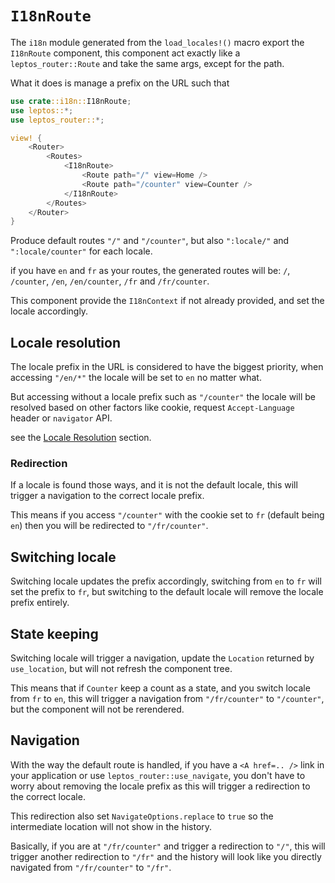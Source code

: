 # `I18nRoute`

The `i18n` module generated from the `load_locales!()` macro export the `I18nRoute` component,
this component act exactly like a `leptos_router::Route` and take the same args, except for the path.

What it does is manage a prefix on the URL such that

```rust
use crate::i18n::I18nRoute;
use leptos::*;
use leptos_router::*;

view! {
    <Router>
        <Routes>
            <I18nRoute>
                <Route path="/" view=Home />
                <Route path="/counter" view=Counter />
            </I18nRoute>
        </Routes>
    </Router>
}
```

Produce default routes `"/"` and `"/counter"`, but also `":locale/"` and `":locale/counter"` for each locale.

if you have `en` and `fr` as your routes, the generated routes will be: `/`, `/counter`, `/en`, `/en/counter`, `/fr` and `/fr/counter`.

This component provide the `I18nContext` if not already provided, and set the locale accordingly.

## Locale resolution

The locale prefix in the URL is considered to have the biggest priority, when accessing `"/en/*"` the locale will be set to `en` no matter what.

But accessing without a locale prefix such as `"/counter"` the locale will be resolved based on other factors like cookie, request `Accept-Language` header or `navigator` API.

see the [Locale Resolution](../infos/01_locale_resol.md) section.

### Redirection

If a locale is found those ways, and it is not the default locale, this will trigger a navigation to the correct locale prefix.

This means if you access `"/counter"` with the cookie set to `fr` (default being `en`) then you will be redirected to `"/fr/counter"`.

## Switching locale

Switching locale updates the prefix accordingly, switching from `en` to `fr` will set the prefix to `fr`, but switching to the default locale will remove the locale prefix entirely.

## State keeping

Switching locale will trigger a navigation, update the `Location` returned by `use_location`, but will not refresh the component tree.

This means that if `Counter` keep a count as a state, and you switch locale from `fr` to `en`, this will trigger a navigation from `"/fr/counter"` to `"/counter"`, but the component will not be rerendered.

## Navigation

With the way the default route is handled, if you have a `<A href=.. />` link in your application or use `leptos_router::use_navigate`,
you don't have to worry about removing the locale prefix as this will trigger a redirection to the correct locale.

This redirection also set `NavigateOptions.replace` to `true` so the intermediate location will not show in the history.

Basically, if you are at `"/fr/counter"` and trigger a redirection to `"/"`, this will trigger another redirection to `"/fr"`
and the history will look like you directly navigated from `"/fr/counter"` to `"/fr"`.
